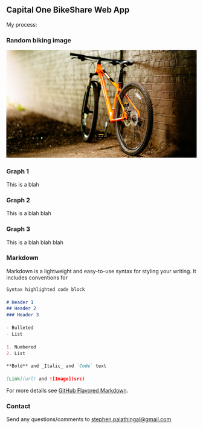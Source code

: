 ## Capital One BikeShare Web App

My process:

### Random biking image
![Image of Lone Bike](https://github.com/spalathingal/MindSumo/blob/master/_images/lone%20bike.jpg)

### Graph 1

This is a blah

### Graph 2

This is a blah blah

### Graph 3

This is a blah blah blah

### Markdown

Markdown is a lightweight and easy-to-use syntax for styling your writing. It includes conventions for

```markdown
Syntax highlighted code block

# Header 1
## Header 2
### Header 3

- Bulleted
- List

1. Numbered
2. List

**Bold** and _Italic_ and `Code` text

[Link](url) and ![Image](src)
```

For more details see [GitHub Flavored Markdown](https://guides.github.com/features/mastering-markdown/).

### Contact

Send any questions/comments to stephen.palathingal@gmail.com
